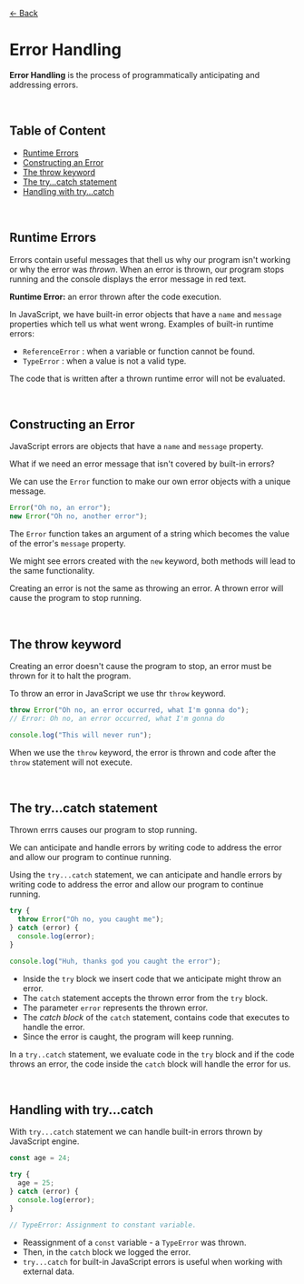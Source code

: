 [&larr; Back](./README.md)

# Error Handling

**Error Handling** is the process of programmatically anticipating and addressing errors.

<br>

## Table of Content

- [Runtime Errors](#runtime-errors)
- [Constructing an Error](#constructing-an-error)
- [The throw keyword](#the-throw-keyword)
- [The try...catch statement](#the-trycatch-statement)
- [Handling with try...catch](#handling-with-trycatch)

<br>

## Runtime Errors

Errors contain useful messages that thell us why our program isn't working or why the error was _thrown_. When an error is thrown, our program stops running and the console displays the error message in red text.

**Runtime Error:** an error thrown after the code execution.

In JavaScript, we have built-in error objects that have a `name` and `message` properties which tell us what went wrong. Examples of built-in runtime errors:

- `ReferenceError` : when a variable or function cannot be found.
- `TypeError` : when a value is not a valid type.

The code that is written after a thrown runtime error will not be evaluated.

<br>

## Constructing an Error

JavaScript errors are objects that have a `name` and `message` property.

What if we need an error message that isn't covered by built-in errors?

We can use the `Error` function to make our own error objects with a unique message.

```js
Error("Oh no, an error");
new Error("Oh no, another error");
```

The `Error` function takes an argument of a string which becomes the value of the error's `message` property.

We might see errors created with the `new` keyword, both methods will lead to the same functionality.

Creating an error is not the same as throwing an error. A thrown error will cause the program to stop running.

<br>

## The throw keyword

Creating an error doesn't cause the program to stop, an error must be thrown for it to halt the program.

To throw an error in JavaScript we use thr `throw` keyword.

```js
throw Error("Oh no, an error occurred, what I'm gonna do");
// Error: Oh no, an error occurred, what I'm gonna do

console.log("This will never run");
```

When we use the `throw` keyword, the error is thrown and code after the `throw` statement will not execute.

<br>

## The try...catch statement

Thrown errrs causes our program to stop running.

We can anticipate and handle errors by writing code to address the error and allow our program to continue running.

Using the `try...catch` statement, we can anticipate and handle errors by writing code to address the error and allow our program to continue running.

```js
try {
  throw Error("Oh no, you caught me");
} catch (error) {
  console.log(error);
}

console.log("Huh, thanks god you caught the error");
```

- Inside the `try` block we insert code that we anticipate might throw an error.
- The `catch` statement accepts the thrown error from the `try` block.
- The parameter `error` represents the thrown error.
- The _catch block_ of the `catch` statement, contains code that executes to handle the error.
- Since the error is caught, the program will keep running.

In a `try..catch` statement, we evaluate code in the `try` block and if the code throws an error, the code inside the `catch` block will handle the error for us.

<br>

## Handling with try...catch

With `try...catch` statement we can handle built-in errors thrown by JavaScript engine.

```js
const age = 24;

try {
  age = 25;
} catch (error) {
  console.log(error);
}

// TypeError: Assignment to constant variable.
```

- Reassignment of a `const` variable - a `TypeError` was thrown.
- Then, in the `catch` block we logged the error.
- `try...catch` for built-in JavaScript errors is useful when working with external data.

<br>

